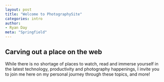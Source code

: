 ```yaml
---
layout: post
title: "Welcome to PhotographySite"
categories: intro
author:
- Ryan Day
meta: "Springfield"
---
```


## **Carving out a place on the web**
While there is no shortage of places to watch, read and immerse yourself in the latest technology, productivity and photography happenings, I invite you to join me here on my personal journey through these topics, and more!
